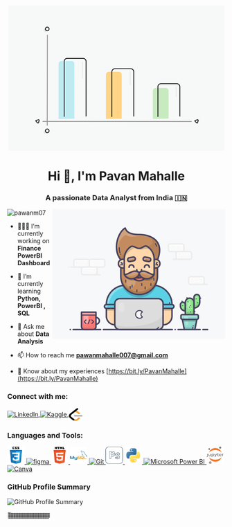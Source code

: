 <p align="center">
  <img src="https://github.com/pawanm07/pawanm07/blob/main/graph.gif" alt="Banner Image" />
</p>
<h1 align="center">Hi 👋, I'm Pavan Mahalle</h1>
<h3 align="center">A passionate Data Analyst from India 🇮🇳</h3>
<img align="right" alt="Coding" width="400" src="https://github.com/pawanm07/pawanm07/blob/main/profile.GIF">
<img src="https://komarev.com/ghpvc/?username=pawanm07&label=Profile%20views&color=0e75b6&style=flat" alt="pawanm07" />
</p>
<p align="center">
  
- 👨🏻‍💻 I’m currently working on **Finance PowerBI Dashboard**

- 🌱 I’m currently learning **Python, PowerBI , SQL**

- 💬 Ask me about **Data Analysis**

- 📫 How to reach me **pawanmahalle007@gmail.com**

- 📄 Know about my experiences [https://bit.ly/PavanMahalle](https://bit.ly/PavanMahalle)


<h3 align="left">Connect with me:</h3>
<p align="left">
<a href="https://www.linkedin.com/in/pavanmahalle/" target="blank">
  <img align="center" src="https://raw.githubusercontent.com/rahuldkjain/github-profile-readme-generator/master/src/images/icons/Social/linked-in-alt.svg" alt="LinkedIn" height="30" width="40" />
</a>
<a href="https://www.kaggle.com/pawanmahalle07" target="blank">
  <img align="center" src="https://raw.githubusercontent.com/rahuldkjain/github-profile-readme-generator/master/src/images/icons/Social/kaggle.svg" alt="Kaggle" height="30" width="40" />
</a>
<a href="https://leetcode.com/u/pawanmahalle007/" target="blank">
  <img align="center" src="https://github.com/pawanm07/pawanm07/blob/main/leetcode.png" alt="LeetCode" height="30" width="32" />
</a>
</p>


<h3 align="left">Languages and Tools:</h3>
<p align="left"> <a href="https://www.w3schools.com/css/" target="_blank" rel="noreferrer"> <img src="https://raw.githubusercontent.com/devicons/devicon/master/icons/css3/css3-original-wordmark.svg" alt="css3" width="40" height="40"/> </a> <a href="https://www.figma.com/" target="_blank" rel="noreferrer"> <img src="https://www.vectorlogo.zone/logos/figma/figma-icon.svg" alt="figma" width="40" height="40"/> </a> <a href="https://www.w3schools.com/html/default.asp" target="_blank" rel="noreferrer"> <img src="https://raw.githubusercontent.com/devicons/devicon/master/icons/html5/html5-original-wordmark.svg" alt="html5" width="40" height="40"/> </a> <a href="https://www.mysql.com/" target="_blank" rel="noreferrer"> <img src="https://raw.githubusercontent.com/devicons/devicon/master/icons/mysql/mysql-original-wordmark.svg" alt="mysql" width="40" height="40"/> </a> <a href="https://git-scm.com/" target="_blank" rel="noreferrer">
    <img src="https://www.vectorlogo.zone/logos/git-scm/git-scm-icon.svg" alt="Git" width="40" height="40"/>
  </a> <a href="https://www.photoshop.com/en" target="_blank" rel="noreferrer"> <img src="https://raw.githubusercontent.com/devicons/devicon/master/icons/photoshop/photoshop-line.svg" alt="photoshop" width="40" height="40"/> </a> <a href="https://www.python.org" target="_blank" rel="noreferrer"> <img src="https://raw.githubusercontent.com/devicons/devicon/master/icons/python/python-original.svg" alt="python" width="40" height="40"/> </a> <a href="https://powerbi.microsoft.com/" target="_blank" rel="noreferrer"> <img src="https://www.vectorlogo.zone/logos/microsoft_powerbi/microsoft_powerbi-icon.svg" alt="Microsoft Power BI" width="40" height="40"/> </a>  </a> <a href="https://jupyter.org/" target="_blank" rel="noreferrer"> <img src="https://raw.githubusercontent.com/devicons/devicon/master/icons/jupyter/jupyter-original-wordmark.svg" alt="Jupyter Notebook" width="40" height="40"/> </a>  <a href="https://www.canva.com/" target="_blank" rel="noreferrer"> <img src="https://www.vectorlogo.zone/logos/canva/canva-icon.svg" alt="Canva" width="40" height="40"/> </a>
</p>

<h3 align="left">GitHub Profile Summary</h3>
<p align="left">
<img src="https://github-profile-summary-cards.vercel.app/api/cards/profile-details?username=pawanm07&theme=dark" alt="GitHub Profile Summary" />
</p>



<!DOCTYPE html>
<html lang="en">
<head>
<meta charset="UTF-8">
<meta name="viewport" content="width=device-width, initial-scale=1.0">
</head>
<body>
    <div style="width: 100px; height: 100px;">
        <img src="https://raw.githubusercontent.com/jaypokale/jaypokale/output/snake.svg" alt="Snake SVG">
    </div>
</body>
</html>
  
